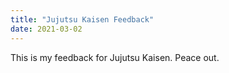 ```yaml
---
title: "Jujutsu Kaisen Feedback"
date: 2021-03-02
---
```


This is my feedback for Jujutsu Kaisen. Peace out.

